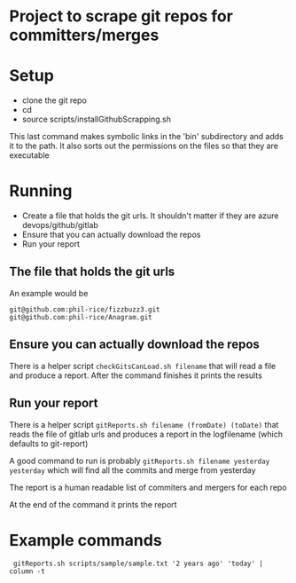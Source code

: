 # Project to scrape git repos for committers/merges

# Setup

* clone the git repo
* cd 
* source scripts/installGithubScrapping.sh

This last command makes symbolic links in the 'bin' subdirectory and adds it to the path. It also sorts out the 
permissions on the files so that they are executable

# Running

* Create a file that holds the git urls. It shouldn't matter if they are azure devops/github/gitlab
* Ensure that you can actually download the repos
* Run your report

## The file that holds the git urls

An example would be
```
git@github.com:phil-rice/fizzbuzz3.git
git@github.com:phil-rice/Anagram.git
```

## Ensure you can actually download the repos

There is a helper script `checkGitsCanLoad.sh filename` that will read a file and produce a report.
After the command finishes it prints the results


## Run your report

There is a helper script `gitReports.sh filename (fromDate) (toDate)` that reads the file of gitlab urls and produces a report
in the logfilename (which defaults to git-report)

A good command to run is probably `gitReports.sh filename yesterday yesterday` which will find all the commits and merge from yesterday

The report is a human readable list of commiters and mergers for each repo

At the end of the command it prints the report

# Example commands
```
 gitReports.sh scripts/sample/sample.txt '2 years ago' 'today' | column -t
```





